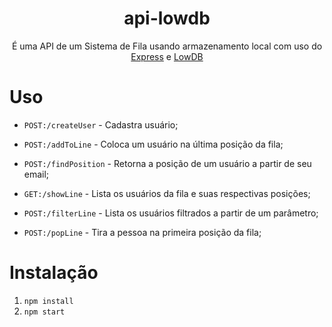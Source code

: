 <div align=center>
<h1>api-lowdb</h1>
<p>É uma API de um Sistema de Fila usando armazenamento local com uso do  <a href="http://expressjs.com/">Express</a> e <a href="https://github.com/typicode/lowdb">LowDB</a></p>
</div>

# Uso

- `POST:/createUser` - Cadastra usuário;

- `POST:/addToLine` - Coloca um usuário na última posição da fila;

- `POST:/findPosition` - Retorna a posição de um usuário a partir de seu email;

- `GET:/showLine` - Lista os usuários da fila e suas respectivas posições;

- `POST:/filterLine` - Lista os usuários filtrados a partir de um parâmetro;

- `POST:/popLine` - Tira a pessoa na primeira posição da fila;


# Instalação 
 1. `npm install`
 2. `npm start`

